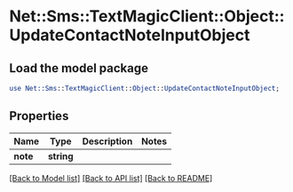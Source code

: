 # Net::Sms::TextMagicClient::Object::UpdateContactNoteInputObject

## Load the model package
```perl
use Net::Sms::TextMagicClient::Object::UpdateContactNoteInputObject;
```

## Properties
Name | Type | Description | Notes
------------ | ------------- | ------------- | -------------
**note** | **string** |  | 

[[Back to Model list]](../README.md#documentation-for-models) [[Back to API list]](../README.md#documentation-for-api-endpoints) [[Back to README]](../README.md)


